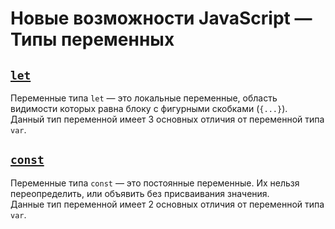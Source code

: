 # Новые возможности JavaScript — Типы переменных

## [`let`](./let/README.md)
Переменные типа `let` — это локальные переменные, область видимости которых
равна блоку с фигурными скобками (`{...}`).  
Данный тип переменной имеет 3 основных отличия от переменной типа `var`.

## [`const`](./const/README.md)
Переменные типа `const` — это постоянные переменные. Их нельзя переопределить,
или объявить без присваивания значения.  
Данные тип переменной имеет 2 основных отличия от переменной типа `var`.
